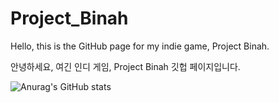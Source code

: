 # Project_Binah
Hello, this is the GitHub page for my indie game, Project Binah.

안녕하세요, 여긴 인디 게임, Project Binah 깃헙 페이지입니다.

![Anurag's GitHub stats](https://github-readme-stats.vercel.app/api?username=RhyoliteRhyolite&show_icons=true&theme=radical)
